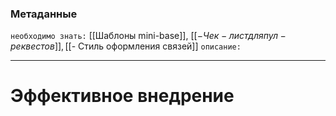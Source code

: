 ### Метаданные
`необходимо знать:` [[Шаблоны mini-base]], [[$- Чек-лист для пул-реквестов]], [[$- Стиль оформления связей]]
`описание:` 

---
# Эффективное внедрение
